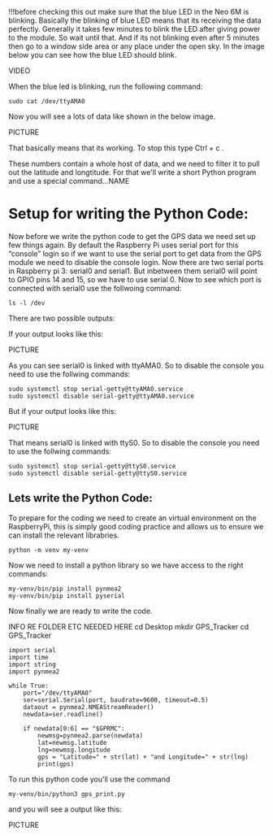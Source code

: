 
!!!before checking this out make sure that the blue LED in the Neo 6M is blinking. Basically the blinking of blue LED
means that its receiving the data perfectly. Generally it takes few minutes to blink the LED after giving power to the
module. So wait until that. And if its not blinking even after 5 minutes then go to a window side area or any place
under the open sky. In the image below you can see how the blue LED should blink.

VIDEO

When the blue led is blinking, run the following command:

`
sudo cat /dev/ttyAMA0
`

Now you will see a lots of data like shown in the below image. 

PICTURE

That basically means that its working. To stop this type Ctrl + c .

These numbers contain a whole host of data, and we need to filter it to pull out the latitude and longtitude. For that we'll write a short Python program and use a special command...NAME

# Setup for writing the Python Code:

Now before we write the python code to get the GPS data we need set up few things again. By default the Raspberry Pi uses serial port for this “console” login so if we want to use the serial port to get data from the GPS module we need to disable the console login. Now there are two serial ports in Raspberry pi 3: serial0 and serial1. But inbetween them serial0 will point to GPIO pins 14 and 15, so we have to use serial 0. Now to see which port is connected with serial0 use the follwoing command:

`
ls -l /dev
`

There are two possible outputs:

If your output looks like this:

PICTURE

As you can see serial0 is linked with ttyAMA0. So to disable the console you need to use the follwing commands:

```
sudo systemctl stop serial-getty@ttyAMA0.service
sudo systemctl disable serial-getty@ttyAMA0.service
```

But if your output looks like this:

PICTURE

That means serial0 is linked with ttyS0. So to disable the console you need to use the follwing commands:

```
sudo systemctl stop serial-getty@ttyS0.service
sudo systemctl disable serial-getty@ttyS0.service
```

## Lets write the Python Code:

To prepare for the coding we need to create an virtual environment on the RaspberryPi, this is simply good coding practice and allows us to ensure we can install the relevant librabries. 

`
python -m venv my-venv
`

Now we need to install a python library so we have access to the right commands:

```
my-venv/bin/pip install pynmea2
my-venv/bin/pip install pyserial
```

Now finally we are ready to write the code.

INFO RE FOLDER ETC NEEDED HERE
cd Desktop
mkdir GPS_Tracker
cd GPS_Tracker



```
import serial
import time
import string
import pynmea2

while True:
	port="/dev/ttyAMA0"
	ser=serial.Serial(port, baudrate=9600, timeout=0.5)
	dataout = pynmea2.NMEAStreamReader()
	newdata=ser.readline()

	if newdata[0:6] == "$GPRMC":
		newmsg=pynmea2.parse(newdata)
		lat=newmsg.latitude
		lng=newmsg.longitude
		gps = "Latitude=" + str(lat) + "and Longitude=" + str(lng)
		print(gps)

```

To run this python code you'll use the command

`
my-venv/bin/python3 gps_print.py
`


and you will see a output like this:

PICTURE


